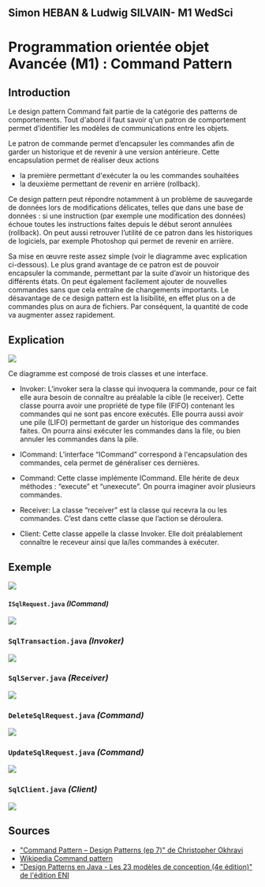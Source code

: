 ## Simon HEBAN & Ludwig SILVAIN- M1 WedSci

# Programmation orientée objet Avancée (M1) : Command Pattern

## Introduction

Le design pattern Command fait partie de la catégorie des patterns de comportements.
Tout d'abord il faut savoir q'un patron de comportement permet d’identifier les modèles de communications entre les objets.

Le patron de commande permet d’encapsuler les commandes afin de garder un historique et de revenir à une version antérieure. Cette encapsulation permet de réaliser deux actions
- la première permettant d'exécuter la ou les commandes souhaitées
- la deuxième permettant de revenir en arrière (rollback).

Ce design pattern peut répondre notamment à un problème de sauvegarde de données lors de modifications délicates, telles que dans une base de données : si une instruction (par exemple une modification des données) échoue toutes les instructions faites depuis le début seront annulées (rollback).
On peut aussi retrouver l’utilité de ce patron dans les historiques de logiciels, par exemple Photoshop qui permet de revenir en arrière.

Sa mise en œuvre reste assez simple (voir le diagramme avec explication ci-dessous).
Le plus grand avantage de ce patron est de pouvoir encapsuler la commande, permettant par la suite d’avoir un historique des différents états. 
On peut également facilement ajouter de nouvelles commandes sans que cela entraîne de changements importants. 
Le désavantage de ce design pattern est la lisibilité, en effet plus on a de commandes plus on aura de fichiers. Par conséquent, la quantité de code va augmenter assez rapidement.


## Explication

![](images/Schema%20Explication.png)

Ce diagramme est composé de trois classes et une interface.
- Invoker:
L’invoker sera la classe qui invoquera la commande, pour ce fait elle aura besoin de connaître au préalable la cible (le receiver). 
Cette classe pourra avoir une propriété de type file (FIFO) contenant les commandes qui ne sont pas encore exécutés. 
Elle pourra aussi avoir une pile (LIFO) permettant de garder un historique des commandes faites. 
On pourra ainsi exécuter les commandes dans la file, ou bien annuler les commandes dans la pile.

- ICommand:
L’interface “ICommand” correspond à l'encapsulation des commandes, cela permet de généraliser ces dernières.

- Command:
Cette classe implémente ICommand. Elle hérite de deux méthodes : “execute” et “unexecute”. On pourra imaginer avoir plusieurs commandes.

- Receiver:
La classe “receiver” est la classe qui recevra la ou les commandes. C’est dans cette classe que l’action se déroulera.

- Client:
Cette classe appelle la classe Invoker. Elle doit préalablement connaître le receveur ainsi que la/les commandes à exécuter.

## Exemple

![](images/Schema%20Exemple.png)

#### `ISqlRequest.java` _(ICommand)_
![](images/ISqlRequest.png)

### `SqlTransaction.java` _(Invoker)_
![](images/SqlTransaction.png)

### `SqlServer.java` _(Receiver)_
![](images/SqlServer.png)

### `DeleteSqlRequest.java` _(Command)_
![](images/DeleteSqlRequest.png)

### `UpdateSqlRequest.java` _(Command)_
![](images/UpdateSqlRequest.png)

### `SqlClient.java` _(Client)_
![](images/SqlClient.png)

## Sources

- ["Command Pattern – Design Patterns (ep 7)" de Christopher Okhravi](https://www.youtube.com/watch?v=9qA5kw8dcSU)
- [Wikipedia Command pattern](https://en.wikipedia.org/wiki/Command_pattern)
- ["Design Patterns en Java - Les 23 modèles de conception (4e édition)" de l'édition ENI](https://www.editions-eni.fr/livre/design-patterns-en-java-les-23-modeles-de-conception-descriptions-et-solutions-illustrees-en-uml-2-et-java-4e-edition-9782409012815)
